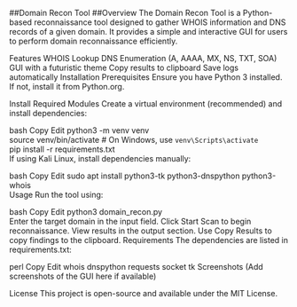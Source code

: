 ##Domain Recon Tool
##Overview
The Domain Recon Tool is a Python-based reconnaissance tool designed to gather WHOIS information and DNS records of a given domain. It provides a simple and interactive GUI for users to perform domain reconnaissance efficiently.

Features
WHOIS Lookup
DNS Enumeration (A, AAAA, MX, NS, TXT, SOA)
GUI with a futuristic theme
Copy results to clipboard
Save logs automatically
Installation
Prerequisites
Ensure you have Python 3 installed. If not, install it from Python.org.

Install Required Modules
Create a virtual environment (recommended) and install dependencies:

bash
Copy
Edit
python3 -m venv venv  
source venv/bin/activate  # On Windows, use `venv\Scripts\activate`  
pip install -r requirements.txt  
If using Kali Linux, install dependencies manually:

bash
Copy
Edit
sudo apt install python3-tk python3-dnspython python3-whois  
Usage
Run the tool using:

bash
Copy
Edit
python3 domain_recon.py  
Enter the target domain in the input field.
Click Start Scan to begin reconnaissance.
View results in the output section.
Use Copy Results to copy findings to the clipboard.
Requirements
The dependencies are listed in requirements.txt:

perl
Copy
Edit
whois
dnspython
requests
socket
tk
Screenshots
(Add screenshots of the GUI here if available)

License
This project is open-source and available under the MIT License.


